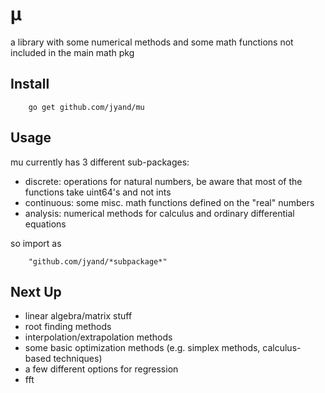 # μ
a library with some numerical methods and some math functions not included in the main math pkg

Install
-------

        go get github.com/jyand/mu

Usage
-----
mu currently has 3 different sub-packages:
* discrete: operations for natural numbers, be aware that most of the functions take uint64's and not ints 
* continuous: some misc. math functions defined on the "real" numbers
* analysis: numerical methods for calculus and ordinary differential equations

so import as

        "github.com/jyand/*subpackage*"

Next Up
-------
* linear algebra/matrix stuff
* root finding methods
* interpolation/extrapolation methods
* some basic optimization methods (e.g. simplex methods, calculus-based techniques)
* a few different options for regression
* fft
